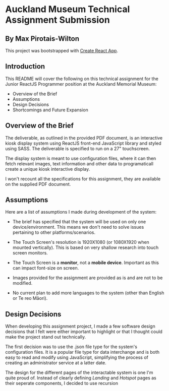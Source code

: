 # Auckland Museum Technical Assignment Submission

## By Max Pirotais-Wilton

This project was bootstrapped with [Create React App](https://github.com/facebook/create-react-app).

## Introduction

This README will cover the following on this technical assignment for the Junior ReactJS Programmer position at the Auckland Memorial Museum: 

- Overview of the Brief
- Assumptions
- Design Decisions
- Shortcomings and Future Expansion

## Overview of the Brief

The deliverable, as outlined in the provided PDF document, is an interactive kiosk display system using ReactJS front-end JavaScript library and styled using SASS. The deliverable is specified to run on a 27" touchscreen.

The display system is meant to use configuration files, where it can then fetch relevant images, text information and other data to programaticall create a unique kiosk interactive display. 

I won't recount all the specifications for this assignment, they are available on the supplied PDF document.

## Assumptions

Here are a list of assumptions I made during development of the system:

- The brief has specified that the system will be used on only one device/environment. This means we don't need to solve issues pertaining to other platforms/scenarios.

- The Touch Screen's resolution is 1920X1080 (or 1080X1920 when mounted vertically). This is based on very shallow research into touch screen monitors.

- The Touch Screen is a **monitor**, not a **mobile device**. Important as this can impact font-size on screen.

- Images provided for the assignment are provided as is and are not to be modified.

- No current plan to add more languages to the system (other than English or Te reo Māori).

## Design Decisions

When developing this assignment project, I made a few software design decisions that I felt were either important to highlight or that I thought could make the project stand out technically.

The first decision was to use the .json file type for the system's configuration files. It is a popular file type for data interchange and is both easy to read and modify using JavaScript, simplifying the process of creating an administrator service at a latter date.

The design for the different pages of the interactable system is one I'm quite proud of. Instead of clearly defining _Landing_ and _Hotspot_ pages as their seperate components, I decided to use recursion 